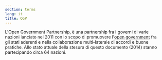 ```yaml
---
section: terms
lang: it
title: OGP
---
```


L'Open Government Partnership, è una partnership fra i governi di varie nazioni lanciato nel 2011 con lo scopo di promuovere l'[open government](/glossary/it/open-government/) fra gli stati aderenti e nella collaborazione multi-laterale di accordi e buone pratiche. Allo stato attuale della stesura di questo documento (2014) stanno partecipando circa 64 nazioni.

